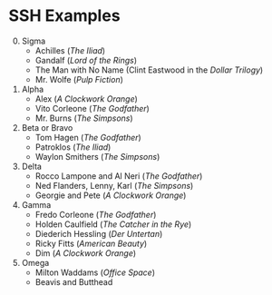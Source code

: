 # SSH Examples

0. Sigma
    - Achilles (_The Iliad_)
    - Gandalf (_Lord of the Rings_)
    - The Man with No Name (Clint Eastwood in the _Dollar Trilogy_)
    - Mr. Wolfe (_Pulp Fiction_)
1. Alpha
    - Alex (_A Clockwork Orange_)
    - Vito Corleone (_The Godfather_)
    - Mr. Burns (_The Simpsons_)
2. Beta or Bravo
    - Tom Hagen (_The Godfather_)
    - Patroklos (_The Iliad_)
    - Waylon Smithers (_The Simpsons_)
3. Delta
    - Rocco Lampone and Al Neri (_The Godfather_)
    - Ned Flanders, Lenny, Karl (_The Simpsons_)
    - Georgie and Pete (_A Clockwork Orange_)
4. Gamma 
    - Fredo Corleone (_The Godfather_)
    - Holden Caulfield (_The Catcher in the Rye_)
    - Diederich Hessling (_Der Untertan_)
    - Ricky Fitts (_American Beauty_)
    - Dim (_A Clockwork Orange_)
5. Omega
    - Milton Waddams (_Office Space_)
    - Beavis and Butthead
